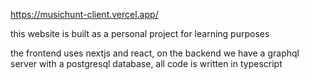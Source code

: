 https://musichunt-client.vercel.app/

this website is built as a personal project for learning purposes

the frontend uses nextjs and react, on the backend we have a graphql server with a postgresql database, all code is written in typescript